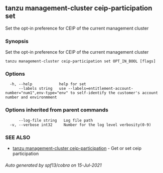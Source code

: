 ## tanzu management-cluster ceip-participation set

Set the opt-in preference for CEIP of the current management cluster

### Synopsis

Set the opt-in preference for CEIP of the current management cluster

```
tanzu management-cluster ceip-participation set OPT_IN_BOOL [flags]
```

### Options

```
  -h, --help            help for set
      --labels string   use --labels=entitlement-account-number="num1",env-type="env" to self-identify the customer's account number and environmment
```

### Options inherited from parent commands

```
      --log-file string   Log file path
  -v, --verbose int32     Number for the log level verbosity(0-9)
```

### SEE ALSO

* [tanzu management-cluster ceip-participation](tanzu_management-cluster_ceip-participation.md)     - Get or set ceip participation

###### Auto generated by spf13/cobra on 15-Jul-2021
